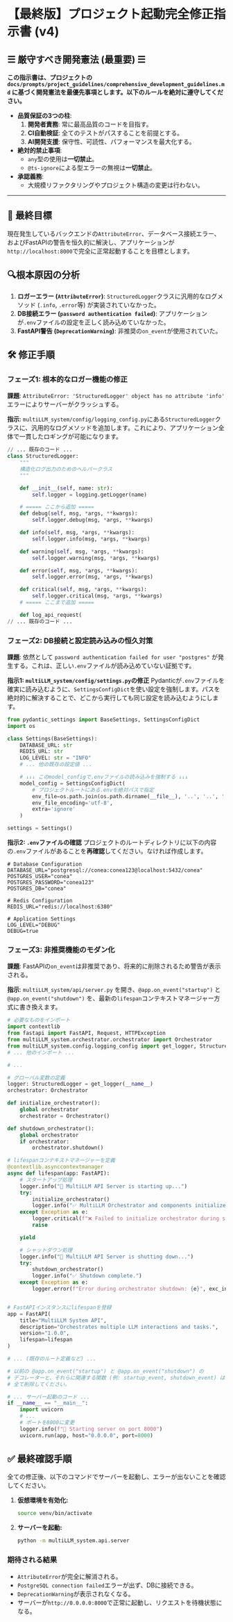 # 【最終版】プロジェクト起動完全修正指示書 (v4)

## ☰ 厳守すべき開発憲法 (最重要) ☰

**この指示書は、プロジェクトの `docs/prompts/project_guidelines/comprehensive_development_guidelines.md` に基づく開発憲法を最優先事項とします。以下のルールを絶対に遵守してください。**

- **品質保証の3つの柱**:
    1.  **開発者責務**: 常に最高品質のコードを目指す。
    2.  **CI自動検証**: 全てのテストがパスすることを前提とする。
    3.  **AI開発支援**: 保守性、可読性、パフォーマンスを最大化する。
- **絶対的禁止事項**:
    - `any`型の使用は**一切禁止**。
    - `@ts-ignore`による型エラーの無視は**一切禁止**。
- **承認義務**:
    - 大規模リファクタリングやプロジェクト構造の変更は行わない。

---

## 🎯 最終目標

現在発生しているバックエンドの`AttributeError`、データベース接続エラー、およびFastAPIの警告を恒久的に解決し、アプリケーションが`http://localhost:8000`で完全に正常起動することを目標とします。

## 🔍根本原因の分析

1.  **ロガーエラー (`AttributeError`)**: `StructuredLogger`クラスに汎用的なログメソッド (`.info`, `.error`等) が実装されていなかった。
2.  **DB接続エラー (`password authentication failed`)**: アプリケーションが`.env`ファイルの設定を正しく読み込めていなかった。
3.  **FastAPI警告 (`DeprecationWarning`)**: 非推奨の`on_event`が使用されていた。

## 🛠️ 修正手順

### フェーズ1: 根本的なロガー機能の修正

**課題**: `AttributeError: 'StructuredLogger' object has no attribute 'info'` エラーによりサーバーがクラッシュする。

**指示**: `multiLLM_system/config/logging_config.py`にある`StructuredLogger`クラスに、汎用的なログメソッドを追加します。これにより、アプリケーション全体で一貫したロギングが可能になります。

```python:multiLLM_system/config/logging_config.py
// ... 既存のコード ...
class StructuredLogger:
    """
    構造化ログ出力のためのヘルパークラス
    """

    def __init__(self, name: str):
        self.logger = logging.getLogger(name)

    # ===== ここから追加 =====
    def debug(self, msg, *args, **kwargs):
        self.logger.debug(msg, *args, **kwargs)

    def info(self, msg, *args, **kwargs):
        self.logger.info(msg, *args, **kwargs)

    def warning(self, msg, *args, **kwargs):
        self.logger.warning(msg, *args, **kwargs)

    def error(self, msg, *args, **kwargs):
        self.logger.error(msg, *args, **kwargs)

    def critical(self, msg, *args, **kwargs):
        self.logger.critical(msg, *args, **kwargs)
    # ===== ここまで追加 =====

    def log_api_request(
// ... 既存のコード ...
```

### フェーズ2: DB接続と設定読み込みの恒久対策

**課題**: 依然として `password authentication failed for user "postgres"` が発生する。これは、正しい`.env`ファイルが読み込めていない証拠です。

**指示1: `multiLLM_system/config/settings.py`の修正**
Pydanticが`.env`ファイルを確実に読み込むように、`SettingsConfigDict`を使い設定を強制します。パスを絶対的に解決することで、どこから実行しても同じ設定を読み込むようにします。

```python:multiLLM_system/config/settings.py
from pydantic_settings import BaseSettings, SettingsConfigDict
import os

class Settings(BaseSettings):
    DATABASE_URL: str
    REDIS_URL: str
    LOG_LEVEL: str = "INFO"
    # ... 他の既存の設定値 ...

    # ↓↓↓ このmodel_configで.envファイルの読み込みを強制する ↓↓↓
    model_config = SettingsConfigDict(
        # プロジェクトルートにある.envを絶対パスで指定
        env_file=os.path.join(os.path.dirname(__file__), '..', '..', '.env'),
        env_file_encoding='utf-8',
        extra='ignore'
    )

settings = Settings()
```

**指示2: `.env`ファイルの確認**
プロジェクトのルートディレクトリに以下の内容の`.env`ファイルがあることを**再確認**してください。なければ作成します。

```env
# Database Configuration
DATABASE_URL="postgresql://conea:conea123@localhost:5432/conea"
POSTGRES_USER="conea"
POSTGRES_PASSWORD="conea123"
POSTGRES_DB="conea"

# Redis Configuration
REDIS_URL="redis://localhost:6380"

# Application Settings
LOG_LEVEL="DEBUG"
DEBUG=true
```

### フェーズ3: 非推奨機能のモダン化

**課題**: FastAPIの`on_event`は非推奨であり、将来的に削除されるため警告が表示される。

**指示**: `multiLLM_system/api/server.py` を開き、`@app.on_event("startup")` と `@app.on_event("shutdown")` を、最新の`lifespan`コンテキストマネージャー方式に書き換えます。

```python:multiLLM_system/api/server.py
# 必要なものをインポート
import contextlib
from fastapi import FastAPI, Request, HTTPException
from multiLLM_system.orchestrator.orchestrator import Orchestrator
from multiLLM_system.config.logging_config import get_logger, StructuredLogger
# ... 他のインポート ...

# ...

# グローバル変数の定義
logger: StructuredLogger = get_logger(__name__)
orchestrator: Orchestrator

def initialize_orchestrator():
    global orchestrator
    orchestrator = Orchestrator()

def shutdown_orchestrator():
    global orchestrator
    if orchestrator:
        orchestrator.shutdown()

# lifespanコンテキストマネージャーを定義
@contextlib.asynccontextmanager
async def lifespan(app: FastAPI):
    # スタートアップ処理
    logger.info("🚀 MultiLLM API Server is starting up...")
    try:
        initialize_orchestrator()
        logger.info("✅ MultiLLM Orchestrator and components initialized successfully.")
    except Exception as e:
        logger.critical(f"❌ Failed to initialize orchestrator during startup: {e}", exc_info=True)
        raise

    yield

    # シャットダウン処理
    logger.info("🛑 MultiLLM API Server is shutting down...")
    try:
        shutdown_orchestrator()
        logger.info("✅ Shutdown complete.")
    except Exception as e:
        logger.error(f"Error during orchestrator shutdown: {e}", exc_info=True)


# FastAPIインスタンスにlifespanを登録
app = FastAPI(
    title="MultiLLM System API",
    description="Orchestrates multiple LLM interactions and tasks.",
    version="1.0.0",
    lifespan=lifespan
)

# ... (既存のルート定義など) ...

# 以前の @app.on_event("startup") と @app.on_event("shutdown") の
# デコレーターと、それらに関連する関数 (例: startup_event, shutdown_event) は
# 全て削除してください。

# ... サーバー起動のコード ...
if __name__ == "__main__":
    import uvicorn
    # ...
    # ポートを8000に変更
    logger.info(f"🚀 Starting server on port 8000")
    uvicorn.run(app, host="0.0.0.0", port=8000)
```

## ✅ 最終確認手順

全ての修正後、以下のコマンドでサーバーを起動し、エラーが出ないことを確認してください。

1.  **仮想環境を有効化:**
    ```bash
    source venv/bin/activate
    ```
2.  **サーバーを起動:**
    ```bash
    python -m multiLLM_system.api.server
    ```

### 期待される結果

- `AttributeError`が完全に解消される。
- `PostgreSQL connection failed`エラーが出ず、DBに接続できる。
- `DeprecationWarning`が表示されなくなる。
- サーバーが`http://0.0.0.0:8000`で正常に起動し、リクエストを待機状態になる。 